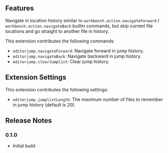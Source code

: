 ## Features

Navigate in location history similar to `workbench.action.navigateForward` / `workbench.action.navigateBack` builtin commands, but skip current file locations and go straight to another file in history.

This extension contributes the following commands:

- `editorjump.navigateForward`: Navigate forward in jump history.
- `editorjump.navigateBack`: Navigate backward in jump history.
- `editorjump.clearJumplist`: Clear jump history.

## Extension Settings

This extension contributes the following settings:

- `editorjump.jumplistLength`: The maximum number of files to remember in jump history (default is 20).

## Release Notes

### 0.1.0

- Initial build
